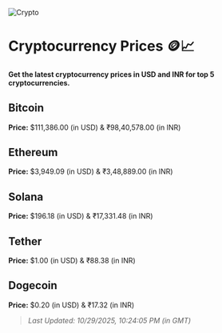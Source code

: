 
![Crypto](https://www.techguide.com.au/wp-content/uploads/2020/11/crypto3.jpeg)

# Cryptocurrency Prices 🪙📈

#### Get the latest cryptocurrency prices in USD and INR for top 5 cryptocurrencies.

## Bitcoin

**Price:** $111,386.00 (in USD) & ₹98,40,578.00 (in INR)

## Ethereum

**Price:** $3,949.09 (in USD) & ₹3,48,889.00 (in INR)

## Solana

**Price:** $196.18 (in USD) & ₹17,331.48 (in INR)

## Tether

**Price:** $1.00 (in USD) & ₹88.38 (in INR)

## Dogecoin

**Price:** $0.20 (in USD) & ₹17.32 (in INR)

> _Last Updated: 10/29/2025, 10:24:05 PM (in GMT)_
